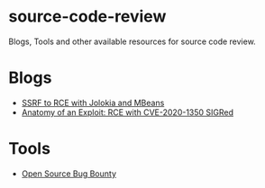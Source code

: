 # source-code-review
Blogs, Tools and other available resources for source code review.

# Blogs

* [SSRF to RCE with Jolokia and MBeans](https://thinkloveshare.com/en/hacking/ssrf_to_rce_with_jolokia_and_mbeans/)
* [Anatomy of an Exploit: RCE with CVE-2020-1350 SIGRed](https://www.graplsecurity.com/post/anatomy-of-an-exploit-rce-with-cve-2020-1350-sigred)

# Tools

* [Open Source Bug Bounty](https://www.huntr.dev/)
